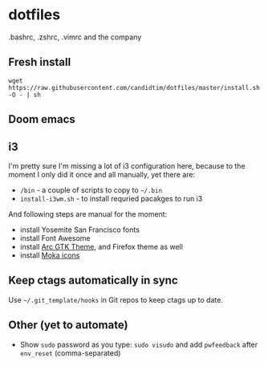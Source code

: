 # dotfiles

.bashrc, .zshrc, .vimrc and the company

## Fresh install

    wget https://raw.githubusercontent.com/candidtim/dotfiles/master/install.sh -O - | sh
    
## Doom emacs



## i3

I'm pretty sure I'm missing a lot of i3 configuration here,
because to the moment I only did it once and all manually, yet there are:

 * `/bin` - a couple of scripts to copy to `~/.bin`
 * `install-i3wm.sh` - to install requried pacakges to run i3

And following steps are manual for the moment:

 * install Yosemite San Francisco fonts
 * install Font Awesome
 * install [Arc GTK Theme](https://github.com/horst3180/Arc-theme), and Firefox theme as well
 * install [Moka icons](https://snwh.org/moka)

## Keep ctags automatically in sync

Use `~/.git_template/hooks` in Git repos to keep ctags up to date.

## Other (yet to automate)

 * Show `sudo` password as you type: `sudo visudo` and add `pwfeedback` after `env_reset` (comma-separated)
